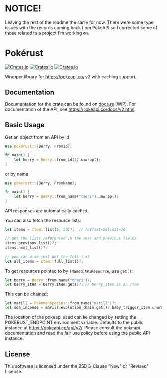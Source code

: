 # NOTICE!
Leaving the rest of the readme the same for now. There were some type issues with the records coming back from PokeAPI so I corrected some of those related to a project I'm working on.

# Pokérust

[![Crates.io](https://img.shields.io/crates/v/pokerust?style=flat-square)](https://crates.io/crates/pokerust)
[![Crates.io](https://img.shields.io/crates/d/pokerust?style=flat-square)](https://crates.io/crates/pokerust)
[![Crates.io](https://img.shields.io/crates/l/pokerust?style=flat-square)](LICENSE)

Wrapper library for <https://pokeapi.co/> v2 with caching support.

## Documentation

Documentation for the crate can be found on
[docs.rs](https://docs.rs/pokerust) (WIP). For documentation of the API, see
<https://pokeapi.co/docs/v2.html>.

## Basic Usage

Get an object from an API by id

```rust
use pokerust::{Berry, FromId};

fn main() {
    let berry = Berry::from_id(1).unwrap();
}
```

or by name

```rust
use pokerust::{Berry, FromName};

fn main() {
    let berry = Berry::from_name("cheri").unwrap();
}
```

API responses are automatically cached.

You can also fetch the resource lists:

```rust
let items = Item::list(5, 20)?;  // ?offset=5&limit=20

// get the lists referenced in the next and previous fields
items.previous_list()?;
items.next_list()?;

// you can also just get the full list
let all_items = Item::full_list()?;
```

To get resources pointed to by `(Named)APIResource`, use `get()`:

```rust
let berry = Berry::from_name("cheri")?;
let berry_item = berry.item.get()?; // berry_item is an Item
```

This can be chained:

```rust
let marill = PokemonSpecies::from_name("marill")?;
let sea_incense = marill.evolution_chain.get()?.baby_trigger_item.unwrap().get()?;
```

The location of the pokeapi used can be changed by setting the
POKERUST_ENDPOINT environment variable. Defaults to the public instance at
<https://pokeapi.co/api/v2/>. Please consult the pokeapi documentation and read
the fair use policy before using the public API instance.

## License

This software is licensed under the BSD 3-Clause "New" or "Revised" License.
